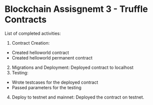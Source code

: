 # Blockchain Assisgnemt 3 - Truffle Contracts
List of completed activities:
1. Contract Creation:
- Created helloworld contract 
- Created helloworld permanent contract
2. Migrations and Deployment: Deployed contract to localhost
3. Testing:
- Wrote testcases for the deployed contract
- Passed parameters for the testing
4. Deploy to testnet and mainnet: Deployed the contract on testnet.

